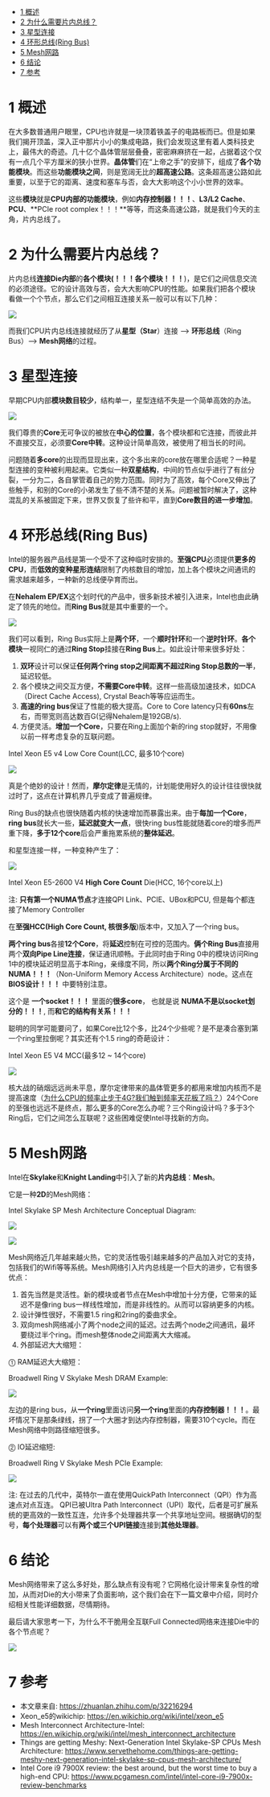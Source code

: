 
<!-- @import "[TOC]" {cmd="toc" depthFrom=1 depthTo=6 orderedList=false} -->

<!-- code_chunk_output -->

* [1 概述](#1-概述)
* [2 为什么需要片内总线？](#2-为什么需要片内总线)
* [3 星型连接](#3-星型连接)
* [4 环形总线(Ring Bus)](#4-环形总线ring-bus)
* [5 Mesh网路](#5-mesh网路)
* [6 结论](#6-结论)
* [7 参考](#7-参考)

<!-- /code_chunk_output -->

# 1 概述

在大多数普通用户眼里，CPU也许就是一块顶着铁盖子的电路板而已。但是如果我们揭开顶盖，深入正中那片小小的集成电路，我们会发现这里有着人类科技史上，最伟大的奇迹。几十亿个晶体管层层叠叠，密密麻麻挤在一起，占据着这个仅有一点几个平方厘米的狭小世界。**晶体管**们在“上帝之手”的安排下，组成了**各个功能模块**。而这些**功能模块之间**，则是宽阔无比的**超高速公路**。这条超高速公路如此重要，以至于它的距离、速度和塞车与否，会大大影响这个小小世界的效率。

这些**模块**就是**CPU内部的功能模块**，例如**内存控制器！！！**、**L3/L2 Cache**、**PCU**、**PCIe root complex！！！**等等，而这条高速公路，就是我们今天的主角，片内总线了。

# 2 为什么需要片内总线？

片内总线**连接Die内部**的**各个模块(！！！各个模块！！！**)，是它们之间信息交流的必须途径。它的设计高效与否，会大大影响CPU的性能。如果我们把各个模块看做一个个节点，那么它们之间相互连接关系一般可以有以下几种：

![](./images/2019-04-23-12-19-07.png)

而我们CPU片内总线连接就经历了从**星型（Star**）连接 \-\-> **环形总线**（Ring Bus）\-\-> **Mesh网络**的过程。

# 3 星型连接

早期CPU内部**模块数目较少**，结构单一，星型连结不失是一个简单高效的办法。

![](./images/2019-04-23-12-20-43.png)

我们尊贵的**Core**无可争议的被放在**中心的位置**，各个模块都和它连接，而彼此并不直接交互，必须要**Core中转**。这种设计简单高效，被使用了相当长的时间。

问题随着**多core**的出现而显现出来，这个多出来的core放在哪里合适呢？一种星型连接的变种被利用起来。它类似一种**双星结构**，中间的节点似乎进行了有丝分裂，一分为二，各自掌管着自己的势力范围。同时为了高效，每个Core又伸出了些触手，和别的Core的小弟发生了些不清不楚的关系。问题被暂时解决了，这种混乱的关系被固定下来，世界又恢复了些许和平，直到**Core数目的进一步增加**。

# 4 环形总线(Ring Bus)

Intel的服务器产品线是第一个受不了这种临时安排的。**至强CPU**必须提供**更多的CPU**，而**低效的变种星形连结**限制了内核数目的增加，加上各个模块之间通讯的需求越来越多，一种新的总线便孕育而出。

在**Nehalem EP/EX**这个划时代的产品中，很多新技术被引入进来，Intel也由此确定了领先的地位。而**Ring Bus**就是其中重要的一个。

![](./images/2019-04-23-12-22-43.png)

我们可以看到，Ring Bus实际上是**两个环**，一个**顺时针环**和一个**逆时针环**。**各个模块**一视同仁的通过**Ring Stop**挂接在**Ring Bus**上。如此设计带来很多好处：

1. **双环**设计可以保证**任何两个ring stop之间距离不超过Ring Stop总数的一半**，延迟较低。
2. 各个模块之间交互方便，**不需要Core中转**。这样一些高级加速技术，如DCA（Direct Cache Access), Crystal Beach等等应运而生。
3. **高速的ring bus**保证了性能的极大提高。Core to Core latency只有**60ns**左右，而带宽则高达数百G(记得Nehalem是192GB/s).
4. 方便灵活。**增加一个Core**，只要在Ring上面加个新的ring stop就好，不用像以前一样考虑复杂的互联问题。

Intel Xeon E5 v4 Low Core Count(LCC, 最多10个core)

![](./images/2019-04-23-13-08-28.png)

真是个绝妙的设计！然而，**摩尔定律**是无情的，计划能使用好久的设计往往很快就过时了，这点在计算机界几乎变成了普遍规律。

Ring Bus的缺点也很快随着内核的快速增加而暴露出来。由于**每加一个Core**，**ring bus**就长大一些，**延迟就变大一点**，很快ring bus性能就随着core的增多而严重下降，**多于12个core**后会严重拖累系统的**整体延迟**。

和星型连接一样，一种变种产生了：

![](./images/2019-04-23-13-09-27.png)

Intel Xeon E5-2600 V4 **High Core Count** Die(HCC, 16个core以上)

注: **只有第一个NUMA节点**才连接QPI Link、PCIE、UBox和PCU, 但是每个都连接了Memory Controller

在**至强HCC(High Core Count, 核很多版**)版本中，又加入了一个ring bus。

**两个ring bus**各接**12个Core**，将**延迟**控制在可控的范围内。**俩个Ring Bus**直接用两个**双向Pipe Line连接**，保证通讯顺畅。于此同时由于Ring 0中的模块访问Ring 1中的模块延迟明显高于本Ring，亲缘度不同，所以**两个Ring分属于不同的NUMA！！！**（Non\-Uniform Memory Access Architecture）node。这点在 **BIOS设计！！！** 中要特别注意。

这个是 **一个socket！！！** 里面的**很多core**， 也就是说 **NUMA不是以socket划分的！！！**, 而**和它的结构有关系！！！**

聪明的同学可能要问了，如果Core比12个多，比24个少些呢？是不是凑合塞到第一个ring里拉倒呢？其实还有个1.5 ring的奇葩设计：

Intel Xeon E5 V4 MCC(最多12 \~ 14个core)

![](./images/2019-04-23-13-12-07.png)

核大战的硝烟远远尚未平息，摩尔定律带来的晶体管更多的都用来增加内核而不是提高速度（[为什么CPU的频率止步于4G?我们触到频率天花板了吗？](https://zhuanlan.zhihu.com/p/30409360)）24个Core的至强也远远不是终点，那么更多的Core怎么办呢？三个Ring设计吗？多于3个Ring后，它们之间怎么互联呢？这些困难促使Intel寻找新的方向。

# 5 Mesh网路

Intel在**Skylake**和**Knight Landing**中引入了新的**片内总线**：**Mesh**。

它是一种**2D**的Mesh网络：

Intel Skylake SP Mesh Architecture Conceptual Diagram:

![](./images/2019-04-23-13-00-25.png)

![](./images/2019-04-23-13-07-23.png)

Mesh网络近几年越来越火热，它的灵活性吸引越来越多的产品加入对它的支持，包括我们的Wifi等等系统。Mesh网络引入片内总线是一个巨大的进步，它有很多优点：

1. 首先当然是灵活性。新的模块或者节点在Mesh中增加十分方便，它带来的延迟不是像ring bus一样线性增加，而是非线性的。从而可以容纳更多的内核。
2. 设计弹性很好，不需要1.5 ring和2ring的委曲求全。
3. 双向mesh网络减小了两个node之间的延迟。过去两个node之间通讯，最坏要绕过半个ring。而mesh整体node之间距离大大缩减。
4. 外部延迟大大缩短：

⓵ RAM延迟大大缩短：

Broadwell Ring V Skylake Mesh DRAM Example:

![](./images/2019-04-23-13-23-35.png)

左边的是ring bus，从**一个ring**里面访问**另一个ring**里面的**内存控制器！！！**。最坏情况下是那条绿线，拐了一个大圈才到达内存控制器，需要310个cycle。而在Mesh网络中则路径缩短很多。

⓶ IO延迟缩短:

Broadwell Ring V Skylake Mesh PCIe Example:

![](./images/2019-04-23-13-25-30.png)

注: 在过去的几代中，英特尔一直在使用QuickPath Interconnect（QPI）作为高速点对点互连。 QPI已被Ultra Path Interconnect（UPI）取代，后者是可扩展系统的更高效的一致性互连，允许多个处理器共享一个共享地址空间。根据确切的型号，**每个处理器**可以有**两个或三个UPI链接**连接到**其他处理器**。

# 6 结论

Mesh网络带来了这么多好处，那么缺点有没有呢？它网格化设计带来复杂性的增加，从而对Die的大小带来了负面影响，这个我们会在下一篇文章中介绍，同时介绍相关性能详细数据，尽情期待。

最后请大家思考一下，为什么不干脆用全互联Full Connected网络来连接Die中的各个节点呢？

![](./images/2019-04-23-13-26-16.png)

# 7 参考

- 本文章来自: https://zhuanlan.zhihu.com/p/32216294
- Xeon\_e5的wikichip: https://en.wikichip.org/wiki/intel/xeon_e5
- Mesh Interconnect Architecture-Intel: https://en.wikichip.org/wiki/intel/mesh_interconnect_architecture
- Things are getting Meshy: Next-Generation Intel Skylake-SP CPUs Mesh Architecture: https://www.servethehome.com/things-are-getting-meshy-next-generation-intel-skylake-sp-cpus-mesh-architecture/
- Intel Core i9 7900X review: the best around, but the worst time to buy a high-end CPU: https://www.pcgamesn.com/intel/intel-core-i9-7900x-review-benchmarks